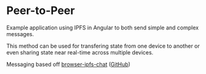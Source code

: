 # Peer-to-Peer

Example application using IPFS in Angular to both send simple and complex messages.

This method can be used for transfering state from one device to another or even sharing state near real-time across multiple devices.

Messaging based off [browser-ipfs-chat](https://ipfs.io/ipfs/bafybeia5f2yk6td7ciroeped2uwfivo333b524t3zmoderfhl3xn7wi7aa/) ([GitHub](https://github.com/TheDiscordian/browser-ipfs-chat))